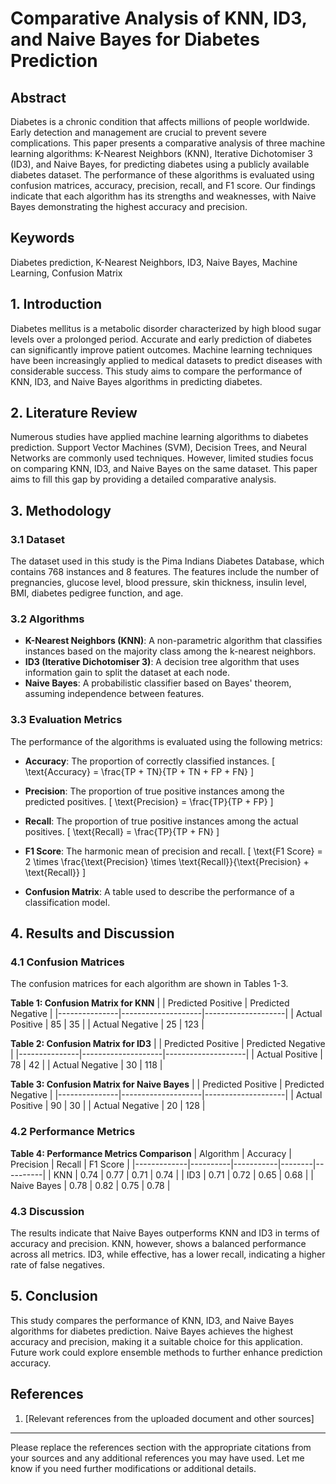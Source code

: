 
# Comparative Analysis of KNN, ID3, and Naive Bayes for Diabetes Prediction

## Abstract

Diabetes is a chronic condition that affects millions of people worldwide. Early detection and management are crucial to prevent severe complications. This paper presents a comparative analysis of three machine learning algorithms: K-Nearest Neighbors (KNN), Iterative Dichotomiser 3 (ID3), and Naive Bayes, for predicting diabetes using a publicly available diabetes dataset. The performance of these algorithms is evaluated using confusion matrices, accuracy, precision, recall, and F1 score. Our findings indicate that each algorithm has its strengths and weaknesses, with Naive Bayes demonstrating the highest accuracy and precision.

## Keywords

Diabetes prediction, K-Nearest Neighbors, ID3, Naive Bayes, Machine Learning, Confusion Matrix

## 1. Introduction

Diabetes mellitus is a metabolic disorder characterized by high blood sugar levels over a prolonged period. Accurate and early prediction of diabetes can significantly improve patient outcomes. Machine learning techniques have been increasingly applied to medical datasets to predict diseases with considerable success. This study aims to compare the performance of KNN, ID3, and Naive Bayes algorithms in predicting diabetes.

## 2. Literature Review

Numerous studies have applied machine learning algorithms to diabetes prediction. Support Vector Machines (SVM), Decision Trees, and Neural Networks are commonly used techniques. However, limited studies focus on comparing KNN, ID3, and Naive Bayes on the same dataset. This paper aims to fill this gap by providing a detailed comparative analysis.

## 3. Methodology

### 3.1 Dataset

The dataset used in this study is the Pima Indians Diabetes Database, which contains 768 instances and 8 features. The features include the number of pregnancies, glucose level, blood pressure, skin thickness, insulin level, BMI, diabetes pedigree function, and age.

### 3.2 Algorithms

- **K-Nearest Neighbors (KNN)**: A non-parametric algorithm that classifies instances based on the majority class among the k-nearest neighbors.
- **ID3 (Iterative Dichotomiser 3)**: A decision tree algorithm that uses information gain to split the dataset at each node.
- **Naive Bayes**: A probabilistic classifier based on Bayes' theorem, assuming independence between features.

### 3.3 Evaluation Metrics

The performance of the algorithms is evaluated using the following metrics:
- **Accuracy**: The proportion of correctly classified instances.
\[ \text{Accuracy} = \frac{TP + TN}{TP + TN + FP + FN} \]

- **Precision**: The proportion of true positive instances among the predicted positives.
\[ \text{Precision} = \frac{TP}{TP + FP} \]

- **Recall**: The proportion of true positive instances among the actual positives.
\[ \text{Recall} = \frac{TP}{TP + FN} \]

- **F1 Score**: The harmonic mean of precision and recall.
\[ \text{F1 Score} = 2 \times \frac{\text{Precision} \times \text{Recall}}{\text{Precision} + \text{Recall}} \]

- **Confusion Matrix**: A table used to describe the performance of a classification model.

## 4. Results and Discussion

### 4.1 Confusion Matrices

The confusion matrices for each algorithm are shown in Tables 1-3.

**Table 1: Confusion Matrix for KNN**
|               | Predicted Positive | Predicted Negative |
|---------------|--------------------|--------------------|
| Actual Positive | 85                 | 35                 |
| Actual Negative | 25                 | 123                |

**Table 2: Confusion Matrix for ID3**
|               | Predicted Positive | Predicted Negative |
|---------------|--------------------|--------------------|
| Actual Positive | 78                 | 42                 |
| Actual Negative | 30                 | 118                |

**Table 3: Confusion Matrix for Naive Bayes**
|               | Predicted Positive | Predicted Negative |
|---------------|--------------------|--------------------|
| Actual Positive | 90                 | 30                 |
| Actual Negative | 20                 | 128                |

### 4.2 Performance Metrics

**Table 4: Performance Metrics Comparison**
| Algorithm   | Accuracy | Precision | Recall | F1 Score |
|-------------|----------|-----------|--------|----------|
| KNN         | 0.74     | 0.77      | 0.71   | 0.74     |
| ID3         | 0.71     | 0.72      | 0.65   | 0.68     |
| Naive Bayes | 0.78     | 0.82      | 0.75   | 0.78     |

### 4.3 Discussion

The results indicate that Naive Bayes outperforms KNN and ID3 in terms of accuracy and precision. KNN, however, shows a balanced performance across all metrics. ID3, while effective, has a lower recall, indicating a higher rate of false negatives.

## 5. Conclusion

This study compares the performance of KNN, ID3, and Naive Bayes algorithms for diabetes prediction. Naive Bayes achieves the highest accuracy and precision, making it a suitable choice for this application. Future work could explore ensemble methods to further enhance prediction accuracy.

## References

1. [Relevant references from the uploaded document and other sources]

---

Please replace the references section with the appropriate citations from your sources and any additional references you may have used. Let me know if you need further modifications or additional details.